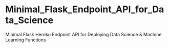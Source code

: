 # Minimal_Flask_Endpoint_API_for_Data_Science
Minimal Flask Heroku Endpoint API for Deploying Data Science &amp; Machine Learning Functions
